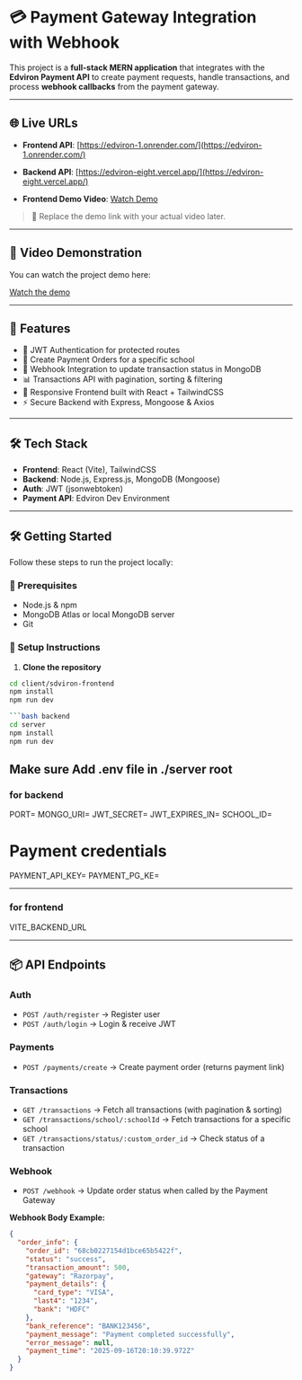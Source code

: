 # 💳 Payment Gateway Integration with Webhook

This project is a **full-stack MERN application** that integrates with the **Edviron Payment API** to create payment requests, handle transactions, and process **webhook callbacks** from the payment gateway.

---

## 🌐 Live URLs
- **Frontend API**: [https://edviron-1.onrender.com/](https://edviron-1.onrender.com/)  
 
- **Backend API**: [https://edviron-eight.vercel.app/](https://edviron-eight.vercel.app/)


- **Frontend Demo Video**: [Watch Demo](https://drive.google.com/file/d/1qG-HwSf1I9A-MDdUZOMWaizKUUW5sd9g/view?usp=sharing)  


> 📌 Replace the demo link with your actual video later.

---

## 🎥 Video Demonstration

You can watch the project demo here:  

[Watch the demo](https://drive.google.com/file/d/1qG-HwSf1I9A-MDdUZOMWaizKUUW5sd9g/view?usp=sharing)

---

## 🚀 Features

- 🔐 JWT Authentication for protected routes  
- 🏫 Create Payment Orders for a specific school  
- 💸 Webhook Integration to update transaction status in MongoDB  
- 📊 Transactions API with pagination, sorting & filtering  
- 🎨 Responsive Frontend built with React + TailwindCSS  
- ⚡ Secure Backend with Express, Mongoose & Axios  

---

## 🛠 Tech Stack

- **Frontend**: React (Vite), TailwindCSS  
- **Backend**: Node.js, Express.js, MongoDB (Mongoose)  
- **Auth**: JWT (jsonwebtoken)  
- **Payment API**: Edviron Dev Environment  

---
## 🛠️ Getting Started

Follow these steps to run the project locally:

### 🔧 Prerequisites
- Node.js & npm
- MongoDB Atlas or local MongoDB server
- Git

### 🚀 Setup Instructions

1. **Clone the repository**

```bash frontend
cd client/sdviron-frontend
npm install
npm run dev

```bash backend
cd server
npm install
npm run dev

```
## Make sure Add .env file in ./server root
### for backend
PORT=
MONGO_URI=
JWT_SECRET=
JWT_EXPIRES_IN=
SCHOOL_ID=
# Payment credentials
PAYMENT_API_KEY=
PAYMENT_PG_KE=

---
### for frontend
VITE_BACKEND_URL

---
## 📦 API Endpoints

### Auth
- `POST /auth/register` → Register user  
- `POST /auth/login` → Login & receive JWT  

### Payments
- `POST /payments/create` → Create payment order (returns payment link)  

### Transactions
- `GET /transactions` → Fetch all transactions (with pagination & sorting)  
- `GET /transactions/school/:schoolId` → Fetch transactions for a specific school  
- `GET /transactions/status/:custom_order_id` → Check status of a transaction  

### Webhook
- `POST /webhook` → Update order status when called by the Payment Gateway  

**Webhook Body Example:**
```json
{
  "order_info": {
    "order_id": "68cb0227154d1bce65b5422f",
    "status": "success",
    "transaction_amount": 500,
    "gateway": "Razorpay",
    "payment_details": {
      "card_type": "VISA",
      "last4": "1234",
      "bank": "HDFC"
    },
    "bank_reference": "BANK123456",
    "payment_message": "Payment completed successfully",
    "error_message": null,
    "payment_time": "2025-09-16T20:10:39.972Z"
  }
}
